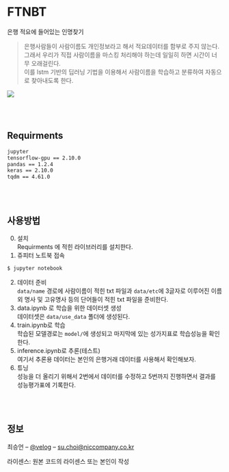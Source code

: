 # FTNBT
은행 적요에 들어있는 인명찾기
> 은행사람들이 사람이름도 개인정보라고 해서 적요데이터를 함부로 주지 않는다. <br>그래서 우리가 직접 사람이름을 마스킹 처리해야 하는데 일일히 하면 시간이 너무 오래걸린다. <br>이를 lstm 기반의 딥러닝 기법을 이용해서 사람이름을 학습하고 분류하여 자동으로 찾아내도록 한다. 

![](./path/to/image.png)

<br>
<br>

## Requirments
``` cmd
jupyter
tensorflow-gpu == 2.10.0
pandas == 1.2.4
keras == 2.10.0
tqdm == 4.61.0
```
<br>
<br>

## 사용방법
0. 설치<br>
Requirments 에 적힌 라이브러리를 설치한다.
1. 쥬피터 노트북 접속 
``` cmd
$ jupyter notebook
```
2. 데이터 준비<br>
```data/name``` 경로에 사람이름이 적힌 txt 파일과 ```data/etc```에 3글자로 이루어진 이름외 명사 및 고유명사 등의 단어들이 적힌 txt 파일을 준비한다.
3. data.ipynb 로 학습을 위한 데이터셋 생성<br>
데이터셋은 ```data/use_data``` 폴더에 생성된다.
4. train.ipynb로 학습<br>
학습된 모델경로는 ```model/```에 생성되고 마지막에 있는 성가지표로 학습성능을 확인한다.
5. inference.ipynb로 추론(테스트)<br>
여기서 추론용 데이터는 본인의 은행거래 데이터를 사용해서 확인해보자.
6. 튜닝<br>
성능을 더 올리기 위해서 2번에서 데이터를 수정하고 5번까지 진행하면서 결과를 성능평가표에 기록한다.

<br>
<br>

## 정보
최승언 – [@velog](https://velog.io/@csu5216) – su.choi@niccompany.co.kr

라이센스: 원본 코드의 라이센스 또는 본인이 작성

